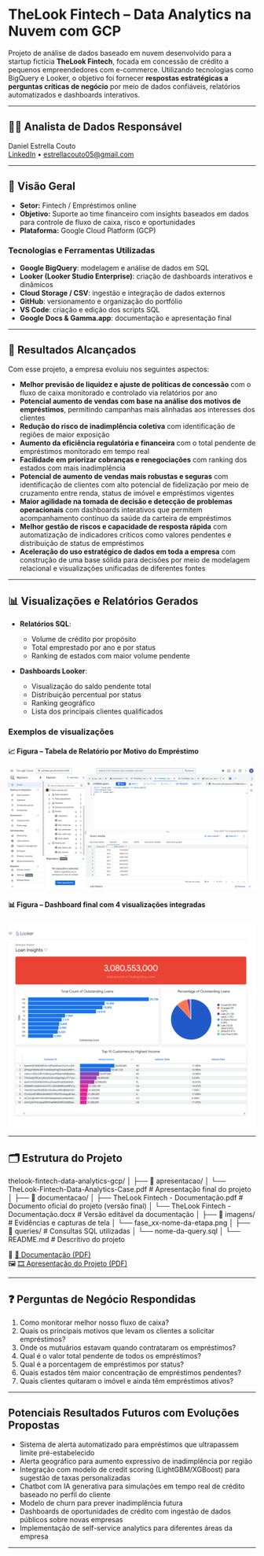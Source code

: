# TheLook Fintech – Data Analytics na Nuvem com GCP

Projeto de análise de dados baseado em nuvem desenvolvido para a startup fictícia **TheLook Fintech**, focada em concessão de crédito a pequenos empreendedores com e-commerce. Utilizando tecnologias como BigQuery e Looker, o objetivo foi fornecer **respostas estratégicas a perguntas críticas de negócio** por meio de dados confiáveis, relatórios automatizados e dashboards interativos.

---

## 👤🎲 Analista de Dados Responsável  

Daniel Estrella Couto  
[LinkedIn](https://www.linkedin.com/in/daniel-estrella-couto) • estrellacouto05@gmail.com  

---

## 🚀 Visão Geral

- **Setor:** Fintech / Empréstimos online
- **Objetivo:** Suporte ao time financeiro com insights baseados em dados para controle de fluxo de caixa, risco e oportunidades
- **Plataforma:** Google Cloud Platform (GCP)
### Tecnologias e Ferramentas Utilizadas  
- **Google BigQuery**: modelagem e análise de dados em SQL  
- **Looker (Looker Studio Enterprise)**: criação de dashboards interativos e dinâmicos  
- **Cloud Storage / CSV**: ingestão e integração de dados externos  
- **GitHub**: versionamento e organização do portfólio  
- **VS Code**: criação e edição dos scripts SQL  
- **Google Docs & Gamma.app**: documentação e apresentação final  

---

## 🎯 Resultados Alcançados

Com esse projeto, a empresa evoluiu nos seguintes aspectos:

- **Melhor previsão de liquidez e ajuste de políticas de concessão** com o fluxo de caixa monitorado e controlado via relatórios por ano  
- **Potencial aumento de vendas com base na análise dos motivos de empréstimos**, permitindo campanhas mais alinhadas aos interesses dos clientes  
- **Redução do risco de inadimplência coletiva** com identificação de regiões de maior exposição  
- **Aumento da eficiência regulatória e financeira** com o total pendente de empréstimos monitorado em tempo real  
- **Facilidade em priorizar cobranças e renegociações** com ranking dos estados com mais inadimplência  
- **Potencial de aumento de vendas mais robustas e seguras** com identificação de clientes com alto potencial de fidelização por meio de cruzamento entre renda, status de imóvel e empréstimos vigentes  
- **Maior agilidade na tomada de decisão e detecção de problemas operacionais** com dashboards interativos que permitem acompanhamento contínuo da saúde da carteira de empréstimos  
- **Melhor gestão de riscos e capacidade de resposta rápida** com automatização de indicadores críticos como valores pendentes e distribuição de status de empréstimos  
- **Aceleração do uso estratégico de dados em toda a empresa** com construção de uma base sólida para decisões por meio de modelagem relacional e visualizações unificadas de diferentes fontes  


---

## 📊 Visualizações e Relatórios Gerados

- **Relatórios SQL**:  
  - Volume de crédito por propósito  
  - Total emprestado por ano e por status  
  - Ranking de estados com maior volume pendente  

- **Dashboards Looker**:  
  - Visualização do saldo pendente total  
  - Distribuição percentual por status  
  - Ranking geográfico  
  - Lista dos principais clientes qualificados

### Exemplos de visualizações

#### 📈 Figura – Tabela de Relatório por Motivo do Empréstimo  
![Figura](https://github.com/DanielllCouto/thelook-fintech-data-analytics-gcp/blob/5002a16cf46b072d2df0baa3f0e851981b83dfc2/imagens/fase%204_1-%20query%20e%20results%20somatorio%20de%20valores%20por%20ano.png)

#### 📊 Figura – Dashboard final com 4 visualizações integradas  
![Figura 16 – Dashboard Final](https://github.com/DanielllCouto/thelook-fintech-data-analytics-gcp/blob/074aa65121fcf85a2d35c7b5010baaf44cbf4b98/imagens/fase%205_8-%20dashboad%20final.png)

---

## 🗂️ Estrutura do Projeto

thelook-fintech-data-analytics-gcp/
│
├── 📁 apresentacao/
│ └── TheLook-Fintech-Data-Analytics-Case.pdf # Apresentação final do projeto
│
├── 📁 documentacao/
│ ├── TheLook Fintech - Documentação.pdf # Documento oficial do projeto (versão final)
│ └── TheLook Fintech - Documentação.docx # Versão editável da documentação
│
├── 📁 imagens/ # Evidências e capturas de tela
│ └── fase_xx-nome-da-etapa.png
│
├── 📁 queries/ # Consultas SQL utilizadas
│ └── nome-da-query.sql
│
└── README.md # Descritivo do projeto

📄 [📘 Documentação (PDF)](https://github.com/DanielllCouto/thelook-fintech-data-analytics-gcp/blob/02916049df6d12208719cf859de7565ac728bc89/documentacao/TheLook%20Fintech%20-%20Documenta%C3%A7%C3%A3o.pdf)  
🖼️ [🎞️ Apresentação do Projeto (PDF)](https://github.com/DanielllCouto/thelook-fintech-data-analytics-gcp/blob/02916049df6d12208719cf859de7565ac728bc89/apresentacao/TheLook-Fintech-Data-Analytics-Case.pdf.pdf)

---

## ❓ Perguntas de Negócio Respondidas

1. Como monitorar melhor nosso fluxo de caixa?  
2. Quais os principais motivos que levam os clientes a solicitar empréstimos?  
3. Onde os mutuários estavam quando contrataram os empréstimos?  
4. Qual é o valor total pendente de todos os empréstimos?  
5. Qual é a porcentagem de empréstimos por status?  
6. Quais estados têm maior concentração de empréstimos pendentes?  
7. Quais clientes quitaram o imóvel e ainda têm empréstimos ativos?

---

## Potenciais Resultados Futuros com Evoluções Propostas  

- Sistema de alerta automatizado para empréstimos que ultrapassem limite pré-estabelecido  
- Alerta geográfico para aumento expressivo de inadimplência por região  
- Integração com modelo de credit scoring (LightGBM/XGBoost) para sugestão de taxas personalizadas  
- Chatbot com IA generativa para simulações em tempo real de crédito baseado no perfil do cliente  
- Modelo de churn para prever inadimplência futura  
- Dashboards de oportunidades de crédito com ingestão de dados públicos sobre novas empresas  
- Implementação de self-service analytics para diferentes áreas da empresa  

---


